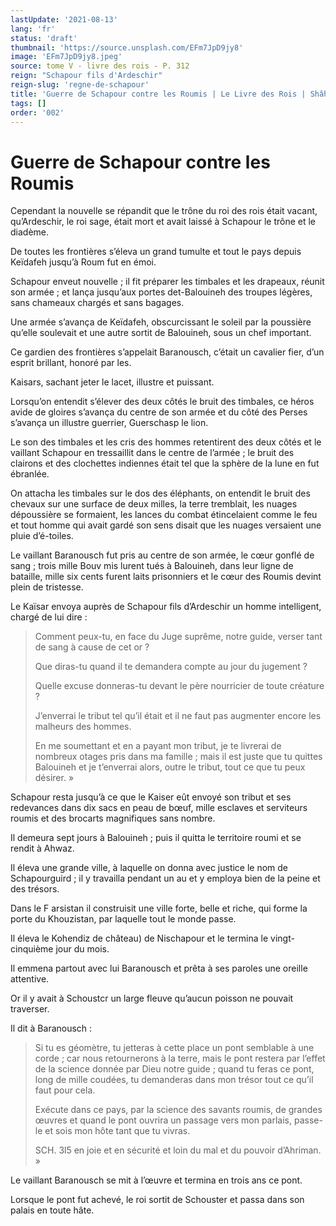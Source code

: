 ```yaml
---
lastUpdate: '2021-08-13'
lang: 'fr'
status: 'draft'
thumbnail: 'https://source.unsplash.com/EFm7JpD9jy8'
image: 'EFm7JpD9jy8.jpeg'
source: tome V - livre des rois - P. 312
reign: "Schapour fils d'Ardeschir"
reign-slug: 'regne-de-schapour'
title: 'Guerre de Schapour contre les Roumis | Le Livre des Rois | Shâhnâmeh'
tags: []
order: '002'
---
```


<!-- LTeX: language=fr -->

# Guerre de Schapour contre les Roumis

Cependant la nouvelle se répandit que le trône du roi des rois était vacant, qu’Ardeschir, le roi sage, était mort et avait laissé à Schapour le trône et le diadème.

De toutes les frontières s’éleva un grand tumulte et tout le pays depuis Keïdafeh jusqu’à Roum fut en émoi.

Schapour enveut nouvelle ; il fit préparer les timbales et les drapeaux, réunit son armée ; et lança jusqu’aux portes det-Balouineh des troupes légères, sans chameaux chargés et sans bagages.

Une armée s’avança de Keïdafeh, obscurcissant le soleil par la poussière qu’elle soulevait et une autre sortit de Balouineh, sous un chef important.

Ce gardien des frontières s’appelait Baranousch, c’était un cavalier fier, d’un esprit brillant, honoré par les.

Kaisars, sachant jeter le lacet, illustre et puissant.

Lorsqu’on entendit s’élever des deux côtés le bruit des timbales, ce héros avide de gloires s’avança du centre de son armée et du côté des Perses s’avança un illustre guerrier, Guerschasp le lion.

Le son des timbales et les cris des hommes retentirent des deux côtés et le vaillant Schapour en tressaillit dans le centre de l’armée ; le bruit des clairons et des clochettes indiennes était tel que la sphère de la lune en fut ébranlée.

On attacha les timbales sur le dos des éléphants, on entendit le bruit des chevaux sur une surface de deux milles, la terre tremblait, les nuages dépoussière se formaient, les lances du combat étincelaient comme le feu et tout homme qui avait gardé son sens disait que les nuages versaient une pluie d’é-toiles.

Le vaillant Baranousch fut pris au centre de son armée, le cœur gonflé de sang ; trois mille Bouv mis lurent tués à Balouineh, dans leur ligne de bataille, mille six cents furent laits prisonniers et le cœur des Roumis devint plein de tristesse.

Le Kaïsar envoya auprès de Schapour fils d’Ardeschir un homme intelligent, chargé de lui dire :

> Comment peux-tu, en face du Juge suprême, notre guide, verser tant de sang à cause de cet or ?
>
> Que diras-tu quand il te demandera compte au jour du jugement ?
>
> Quelle excuse donneras-tu devant le père nourricier de toute créature ?
>
> J’enverrai le tribut tel qu’il était et il ne faut pas augmenter encore les malheurs des hommes.
>
> En me soumettant et en a payant mon tribut, je te livrerai de nombreux otages pris dans ma famille ; mais il est juste que tu quittes Balouineh et je t’enverrai alors, outre le tribut, tout ce que tu peux désirer. »

Schapour resta jusqu’à ce que le Kaiser eût envoyé son tribut et ses redevances dans dix sacs en peau de bœuf, mille esclaves et serviteurs roumis et des brocarts magnifiques sans nombre.

Il demeura sept jours à Balouineh ; puis il quitta le territoire roumi et se rendit à Ahwaz.

Il éleva une grande ville, à laquelle on donna avec justice le nom de Schapourguird ; il y travailla pendant un au et y employa bien de la peine et des trésors.

Dans le F arsistan il construisit une ville forte, belle et riche, qui forme la porte du Khouzistan, par laquelle tout le monde passe.

Il éleva le Kohendiz de château) de Nischapour et le termina le vingt-cinquième jour du mois.

Il emmena partout avec lui Baranousch et prêta à ses paroles une oreille attentive.

Or il y avait à Schoustcr un large fleuve qu’aucun poisson ne pouvait traverser.

Il dit à Baranousch :

> Si tu es géomètre, tu jetteras à cette place un pont semblable à une corde ; car nous retournerons à la terre, mais le pont restera par l’effet de la science donnée par Dieu notre guide ; quand tu feras ce pont, long de mille coudées, tu demanderas dans mon trésor tout ce qu’il faut pour cela.
>
> Exécute dans ce pays, par la science des savants roumis, de grandes œuvres et quand le pont ouvrira un passage vers mon parlais, passe-le et sois mon hôte tant que tu vivras.
>
> SCH. 3l5 en joie et en sécurité et loin du mal et du pouvoir d’Ahriman. »

Le vaillant Baranousch se mit à l’œuvre et termina en trois ans ce pont.

Lorsque le pont fut achevé, le roi sortit de Schouster et passa dans son palais en toute hâte.
